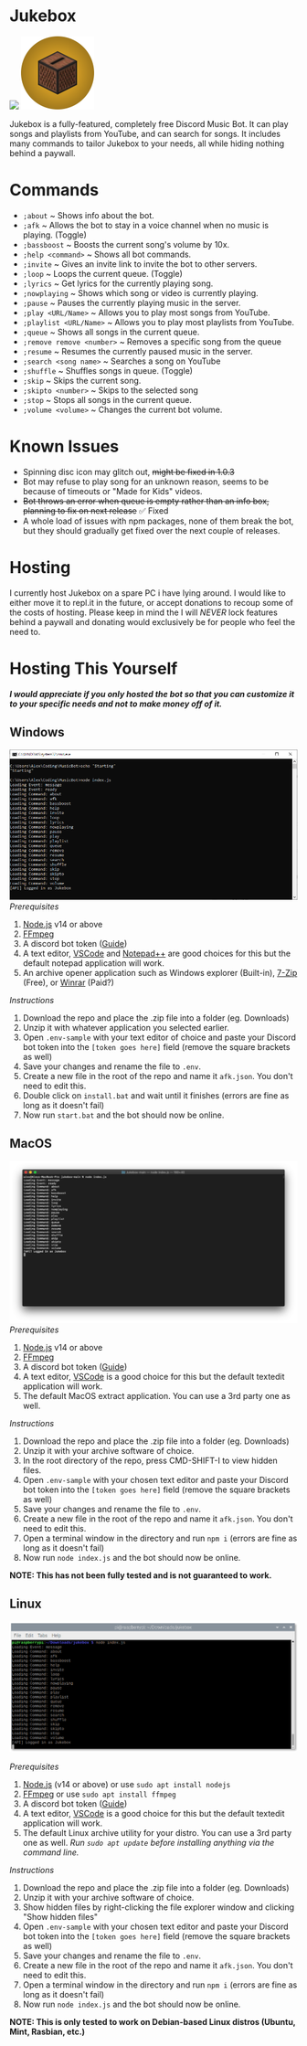 # Jukebox
<img src="https://travis-ci.com/asavage7/Jukebox.svg?branch=main">
<img src="https://raw.githubusercontent.com/asavage7/Jukebox/main/assets/logocircle.png" width=128>

Jukebox is a fully-featured, completely free Discord Music Bot. It can play songs and playlists from YouTube, and can search for songs. It includes many commands to tailor Jukebox to your needs, all while hiding nothing behind a paywall.

# Commands
- `;about` ~ Shows info about the bot. 
- `;afk` ~ Allows the bot to stay in a voice channel when no music is playing. (Toggle)
- `;bassboost` ~ Boosts the current song's volume by 10x. 
- `;help <command>` ~ Shows all bot commands. 
- `;invite` ~ Gives an invite link to invite the bot to other servers. 
- `;loop` ~ Loops the current queue. (Toggle) 
- `;lyrics` ~ Get lyrics for the currently playing song. 
- `;nowplaying` ~ Shows which song or video is currently playing. 
- `;pause` ~ Pauses the currently playing music in the server. 
- `;play <URL/Name>` ~ Allows you to play most songs from YouTube. 
- `;playlist <URL/Name>` ~ Allows you to play most playlists from YouTube. 
- `;queue` ~ Shows all songs in the current queue. 
- `;remove remove <number>` ~ Removes a specific song from the queue 
- `;resume` ~ Resumes the currently paused music in the server. 
- `;search <song name>` ~ Searches a song on YouTube
- `;shuffle` ~ Shuffles songs in queue. (Toggle) 
- `;skip` ~ Skips the current song. 
- `;skipto <number>` ~ Skips to the selected song 
- `;stop` ~ Stops all songs in the current queue. 
- `;volume <volume>` ~ Changes the current bot volume.

# Known Issues

 - Spinning disc icon may glitch out, ~~might be fixed in 1.0.3~~
 - Bot may refuse to play song for an unknown reason, seems to be because of timeouts or "Made for Kids" videos.
 - ~~Bot throws an error when queue is empty rather than an info box, planning to fix on next release~~  ✅ Fixed
 - A whole load of issues with npm packages, none of them break the bot, but they should gradually get fixed over the next couple of releases.
 
 # Hosting
 I currently host Jukebox on a spare PC i have lying around. I would like to either move it to repl.it in the future, or accept donations to recoup some of the costs of hosting. Please keep in mind the I will *NEVER* lock features behind a paywall and donating would exclusively be for people who feel the need to.

# Hosting This Yourself

***I would appreciate if you only hosted the bot so that you can customize it to your specific needs and not to make money off of it.***

## **Windows**
![Windows CMD prompt (start.bat)](https://raw.githubusercontent.com/asavage7/Jukebox/main/assets/windows.png)
	*Prerequisites*
 1. [Node.js](nodejs.org) v14 or above
 2. [FFmpeg](https://www.ffmpeg.org/download.html)
 3. A discord bot token ([Guide](https://www.writebots.com/discord-bot-token/))
 4. A text editor, [VSCode](https://code.visualstudio.com/) and [Notepad++](https://notepad-plus-plus.org) are good choices for this but the default notepad application will work.
 5. An archive opener application such as Windows explorer (Built-in), [7-Zip](https://www.7-zip.org/) (Free), or [Winrar](https://www.win-rar.com) (Paid?)

*Instructions*

1. Download the repo and place the .zip file into a folder (eg. Downloads)
2. Unzip it with whatever application you selected earlier.
3. Open `.env-sample` with your text editor of choice and paste your Discord bot token into the `[token goes here]` field (remove the square brackets as well)
4. Save your changes and rename the file to `.env`.
5. Create a new file in the root of the repo and name it `afk.json`. You don't need to edit this.
6. Double click on `install.bat` and wait until it finishes (errors are fine as long as it doesn't fail)
7. Now run `start.bat` and the bot should now be online.



## **MacOS**
![MacOS Terminal (node index.js)](https://raw.githubusercontent.com/asavage7/Jukebox/main/assets/macos.png)
	*Prerequisites*
 1. [Node.js](nodejs.org) v14 or above
 2. [FFmpeg](https://www.ffmpeg.org/download.html)
 3. A discord bot token ([Guide](https://www.writebots.com/discord-bot-token/))
 4. A text editor, [VSCode](https://code.visualstudio.com/) is a good choice for this but the default textedit application will work.
 5. The default MacOS extract application. You can use a 3rd party one as well.

*Instructions*

1. Download the repo and place the .zip file into a folder (eg. Downloads)
2. Unzip it with your archive software of choice.
3. In the root directory of the repo, press CMD-SHIFT-I to view hidden files.
4. Open `.env-sample` with your chosen text editor and paste your Discord bot token into the `[token goes here]` field (remove the square brackets as well)
5. Save your changes and rename the file to `.env`.
6. Create a new file in the root of the repo and name it `afk.json`. You don't need to edit this.
7. Open a terminal window in the directory and run `npm i` (errors are fine as long as it doesn't fail)
8. Now run `node index.js` and the bot should now be online.

**NOTE: This has not been fully tested and is not guaranteed to work.**

## **Linux**
![Linux terminal (node index.js)](https://raw.githubusercontent.com/asavage7/Jukebox/main/assets/linux.png)

*Prerequisites*
 1. [Node.js](nodejs.org) (v14 or above) or use `sudo apt install nodejs`
 2. [FFmpeg](https://www.ffmpeg.org/download.html) or use `sudo apt install ffmpeg`
 3. A discord bot token ([Guide](https://www.writebots.com/discord-bot-token/))
 4. A text editor, [VSCode](https://code.visualstudio.com/) is a good choice for this but the default textedit application will work.
 5. The default Linux archive utility for your distro. You can use a 3rd party one as well.
 *Run `sudo apt update` before installing anything via the command line.*

*Instructions*

1. Download the repo and place the .zip file into a folder (eg. Downloads)
2. Unzip it with your archive software of choice.
3. Show hidden files by right-clicking the file explorer window and clicking "Show hidden files"
4. Open `.env-sample` with your chosen text editor and paste your Discord bot token into the `[token goes here]` field (remove the square brackets as well)
5. Save your changes and rename the file to `.env`.
6. Create a new file in the root of the repo and name it `afk.json`. You don't need to edit this.
7. Open a terminal window in the directory and run `npm i` (errors are fine as long as it doesn't fail)
8. Now run `node index.js` and the bot should now be online.

**NOTE: This is only tested to work on Debian-based Linux distros (Ubuntu, Mint, Rasbian, etc.)**
